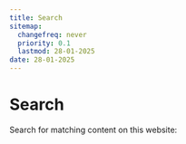 ```yaml
---
title: Search
sitemap:
  changefreq: never
  priority: 0.1
  lastmod: 28-01-2025
date: 28-01-2025
---
```


# Search
Search for matching content on this website:
